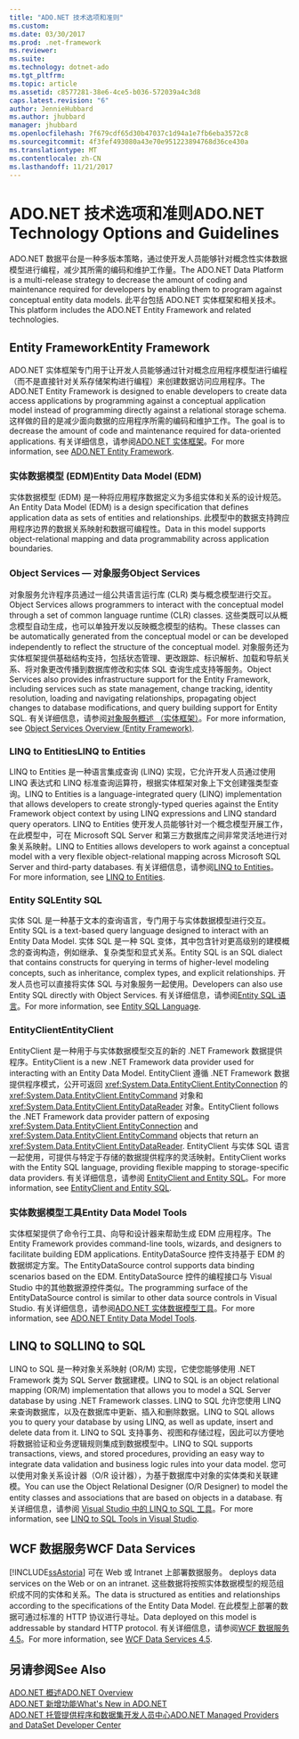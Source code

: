 ```yaml
---
title: "ADO.NET 技术选项和准则"
ms.custom: 
ms.date: 03/30/2017
ms.prod: .net-framework
ms.reviewer: 
ms.suite: 
ms.technology: dotnet-ado
ms.tgt_pltfrm: 
ms.topic: article
ms.assetid: c8577281-38e6-4ce5-b036-572039a4c3d8
caps.latest.revision: "6"
author: JennieHubbard
ms.author: jhubbard
manager: jhubbard
ms.openlocfilehash: 7f679cdf65d30b47037c1d94a1e7fb6eba3572c8
ms.sourcegitcommit: 4f3fef493080a43e70e951223894768d36ce430a
ms.translationtype: MT
ms.contentlocale: zh-CN
ms.lasthandoff: 11/21/2017
---
```

# <a name="adonet-technology-options-and-guidelines"></a><span data-ttu-id="e51f5-102">ADO.NET 技术选项和准则</span><span class="sxs-lookup"><span data-stu-id="e51f5-102">ADO.NET Technology Options and Guidelines</span></span>
<span data-ttu-id="e51f5-103">ADO.NET 数据平台是一种多版本策略，通过使开发人员能够针对概念性实体数据模型进行编程，减少其所需的编码和维护工作量。</span><span class="sxs-lookup"><span data-stu-id="e51f5-103">The ADO.NET Data Platform is a multi-release strategy to decrease the amount of coding and maintenance required for developers by enabling them to program against conceptual entity data models.</span></span> <span data-ttu-id="e51f5-104">此平台包括 ADO.NET 实体框架和相关技术。</span><span class="sxs-lookup"><span data-stu-id="e51f5-104">This platform includes the ADO.NET Entity Framework and related technologies.</span></span>  
  
## <a name="entity-framework"></a><span data-ttu-id="e51f5-105">Entity Framework</span><span class="sxs-lookup"><span data-stu-id="e51f5-105">Entity Framework</span></span>  
 <span data-ttu-id="e51f5-106">ADO.NET 实体框架专门用于让开发人员能够通过针对概念应用程序模型进行编程（而不是直接针对关系存储架构进行编程）来创建数据访问应用程序。</span><span class="sxs-lookup"><span data-stu-id="e51f5-106">The ADO.NET Entity Framework is designed to enable developers to create data access applications by programming against a conceptual application model instead of programming directly against a relational storage schema.</span></span> <span data-ttu-id="e51f5-107">这样做的目的是减少面向数据的应用程序所需的编码和维护工作。</span><span class="sxs-lookup"><span data-stu-id="e51f5-107">The goal is to decrease the amount of code and maintenance required for data-oriented applications.</span></span> <span data-ttu-id="e51f5-108">有关详细信息，请参阅[ADO.NET 实体框架](../../../../docs/framework/data/adonet/ef/index.md)。</span><span class="sxs-lookup"><span data-stu-id="e51f5-108">For more information, see [ADO.NET Entity Framework](../../../../docs/framework/data/adonet/ef/index.md).</span></span>  
  
### <a name="entity-data-model-edm"></a><span data-ttu-id="e51f5-109">实体数据模型 (EDM)</span><span class="sxs-lookup"><span data-stu-id="e51f5-109">Entity Data Model (EDM)</span></span>  
 <span data-ttu-id="e51f5-110">实体数据模型 (EDM) 是一种将应用程序数据定义为多组实体和关系的设计规范。</span><span class="sxs-lookup"><span data-stu-id="e51f5-110">An Entity Data Model (EDM) is a design specification that defines application data as sets of entities and relationships.</span></span> <span data-ttu-id="e51f5-111">此模型中的数据支持跨应用程序边界的数据关系映射和数据可编程性。</span><span class="sxs-lookup"><span data-stu-id="e51f5-111">Data in this model supports object-relational mapping and data programmability across application boundaries.</span></span>  
  
### <a name="object-services"></a><span data-ttu-id="e51f5-112">Object Services — 对象服务</span><span class="sxs-lookup"><span data-stu-id="e51f5-112">Object Services</span></span>  
 <span data-ttu-id="e51f5-113">对象服务允许程序员通过一组公共语言运行库 (CLR) 类与概念模型进行交互。</span><span class="sxs-lookup"><span data-stu-id="e51f5-113">Object Services allows programmers to interact with the conceptual model through a set of common language runtime (CLR) classes.</span></span> <span data-ttu-id="e51f5-114">这些类既可以从概念模型自动生成，也可以单独开发以反映概念模型的结构。</span><span class="sxs-lookup"><span data-stu-id="e51f5-114">These classes can be automatically generated from the conceptual model or can be developed independently to reflect the structure of the conceptual model.</span></span> <span data-ttu-id="e51f5-115">对象服务还为实体框架提供基础结构支持，包括状态管理、更改跟踪、标识解析、加载和导航关系、将对象更改传播到数据库修改和实体 SQL 查询生成支持等服务。</span><span class="sxs-lookup"><span data-stu-id="e51f5-115">Object Services also provides infrastructure support for the Entity Framework, including services such as state management, change tracking, identity resolution, loading and navigating relationships, propagating object changes to database modifications, and query building support for Entity SQL.</span></span> <span data-ttu-id="e51f5-116">有关详细信息，请参阅[对象服务概述 （实体框架）](http://msdn.microsoft.com/en-us/43014cf9-c9cb-4538-bfbb-197820b60038)。</span><span class="sxs-lookup"><span data-stu-id="e51f5-116">For more information, see [Object Services Overview (Entity Framework)](http://msdn.microsoft.com/en-us/43014cf9-c9cb-4538-bfbb-197820b60038).</span></span>  
  
### <a name="linq-to-entities"></a><span data-ttu-id="e51f5-117">LINQ to Entities</span><span class="sxs-lookup"><span data-stu-id="e51f5-117">LINQ to Entities</span></span>  
 <span data-ttu-id="e51f5-118">LINQ to Entities 是一种语言集成查询 (LINQ) 实现，它允许开发人员通过使用 LINQ 表达式和 LINQ 标准查询运算符，根据实体框架对象上下文创建强类型查询。</span><span class="sxs-lookup"><span data-stu-id="e51f5-118">LINQ to Entities is a language-integrated query (LINQ) implementation that allows developers to create strongly-typed queries against the Entity Framework object context by using LINQ expressions and LINQ standard query operators.</span></span> <span data-ttu-id="e51f5-119">LINQ to Entities 使开发人员能够针对一个概念模型开展工作，在此模型中，可在 Microsoft SQL Server 和第三方数据库之间非常灵活地进行对象关系映射。</span><span class="sxs-lookup"><span data-stu-id="e51f5-119">LINQ to Entities allows developers to work against a conceptual model with a very flexible object-relational mapping across Microsoft SQL Server and third-party databases.</span></span> <span data-ttu-id="e51f5-120">有关详细信息，请参阅[LINQ to Entities](../../../../docs/framework/data/adonet/ef/language-reference/linq-to-entities.md)。</span><span class="sxs-lookup"><span data-stu-id="e51f5-120">For more information, see [LINQ to Entities](../../../../docs/framework/data/adonet/ef/language-reference/linq-to-entities.md).</span></span>  
  
### <a name="entity-sql"></a><span data-ttu-id="e51f5-121">Entity SQL</span><span class="sxs-lookup"><span data-stu-id="e51f5-121">Entity SQL</span></span>  
 <span data-ttu-id="e51f5-122">实体 SQL 是一种基于文本的查询语言，专门用于与实体数据模型进行交互。</span><span class="sxs-lookup"><span data-stu-id="e51f5-122">Entity SQL is a text-based query language designed to interact with an Entity Data Model.</span></span> <span data-ttu-id="e51f5-123">实体 SQL 是一种 SQL 变体，其中包含针对更高级别的建模概念的查询构造，例如继承、复杂类型和显式关系。</span><span class="sxs-lookup"><span data-stu-id="e51f5-123">Entity SQL is an SQL dialect that contains constructs for querying in terms of higher-level modeling concepts, such as inheritance, complex types, and explicit relationships.</span></span> <span data-ttu-id="e51f5-124">开发人员也可以直接将实体 SQL 与对象服务一起使用。</span><span class="sxs-lookup"><span data-stu-id="e51f5-124">Developers can also use Entity SQL directly with Object Services.</span></span> <span data-ttu-id="e51f5-125">有关详细信息，请参阅[Entity SQL 语言](../../../../docs/framework/data/adonet/ef/language-reference/entity-sql-language.md)。</span><span class="sxs-lookup"><span data-stu-id="e51f5-125">For more information, see [Entity SQL Language](../../../../docs/framework/data/adonet/ef/language-reference/entity-sql-language.md).</span></span>  
  
### <a name="entityclient"></a><span data-ttu-id="e51f5-126">EntityClient</span><span class="sxs-lookup"><span data-stu-id="e51f5-126">EntityClient</span></span>  
 <span data-ttu-id="e51f5-127">EntityClient 是一种用于与实体数据模型交互的新的 .NET Framework 数据提供程序。</span><span class="sxs-lookup"><span data-stu-id="e51f5-127">EntityClient is a new .NET Framework data provider used for interacting with an Entity Data Model.</span></span> <span data-ttu-id="e51f5-128">EntityClient 遵循 .NET Framework 数据提供程序模式，公开可返回 <xref:System.Data.EntityClient.EntityConnection> 的 <xref:System.Data.EntityClient.EntityCommand> 对象和 <xref:System.Data.EntityClient.EntityDataReader> 对象。</span><span class="sxs-lookup"><span data-stu-id="e51f5-128">EntityClient follows the .NET Framework data provider pattern of exposing <xref:System.Data.EntityClient.EntityConnection> and <xref:System.Data.EntityClient.EntityCommand> objects that return an <xref:System.Data.EntityClient.EntityDataReader>.</span></span> <span data-ttu-id="e51f5-129">EntityClient 与实体 SQL 语言一起使用，可提供与特定于存储的数据提供程序的灵活映射。</span><span class="sxs-lookup"><span data-stu-id="e51f5-129">EntityClient works with the Entity SQL language, providing flexible mapping to storage-specific data providers.</span></span> <span data-ttu-id="e51f5-130">有关详细信息，请参阅 [EntityClient and Entity SQL](http://msdn.microsoft.com/en-us/49202ab9-ac98-4b4b-a05c-140e422bf527)。</span><span class="sxs-lookup"><span data-stu-id="e51f5-130">For more information, see [EntityClient and Entity SQL](http://msdn.microsoft.com/en-us/49202ab9-ac98-4b4b-a05c-140e422bf527).</span></span>  
  
### <a name="entity-data-model-tools"></a><span data-ttu-id="e51f5-131">实体数据模型工具</span><span class="sxs-lookup"><span data-stu-id="e51f5-131">Entity Data Model Tools</span></span>  
 <span data-ttu-id="e51f5-132">实体框架提供了命令行工具、向导和设计器来帮助生成 EDM 应用程序。</span><span class="sxs-lookup"><span data-stu-id="e51f5-132">The Entity Framework provides command-line tools, wizards, and designers to facilitate building EDM applications.</span></span> <span data-ttu-id="e51f5-133">EntityDataSource 控件支持基于 EDM 的数据绑定方案。</span><span class="sxs-lookup"><span data-stu-id="e51f5-133">The EntityDataSource control supports data binding scenarios based on the EDM.</span></span> <span data-ttu-id="e51f5-134">EntityDataSource 控件的编程接口与 Visual Studio 中的其他数据源控件类似。</span><span class="sxs-lookup"><span data-stu-id="e51f5-134">The programming surface of the EntityDataSource control is similar to other data source controls in Visual Studio.</span></span> <span data-ttu-id="e51f5-135">有关详细信息，请参阅[ADO.NET 实体数据模型工具](http://msdn.microsoft.com/en-us/91076853-0881-421b-837a-f582f36be527)。</span><span class="sxs-lookup"><span data-stu-id="e51f5-135">For more information, see [ADO.NET Entity Data Model  Tools](http://msdn.microsoft.com/en-us/91076853-0881-421b-837a-f582f36be527).</span></span>  
  
## <a name="linq-to-sql"></a><span data-ttu-id="e51f5-136">LINQ to SQL</span><span class="sxs-lookup"><span data-stu-id="e51f5-136">LINQ to SQL</span></span>  
 <span data-ttu-id="e51f5-137">LINQ to SQL 是一种对象关系映射 (OR/M) 实现，它使您能够使用 .NET Framework 类为 SQL Server 数据建模。</span><span class="sxs-lookup"><span data-stu-id="e51f5-137">LINQ to SQL is an object relational mapping (OR/M) implementation that allows you to model a SQL Server database by using .NET Framework classes.</span></span> <span data-ttu-id="e51f5-138">LINQ to SQL 允许您使用 LINQ 来查询数据库，以及在数据库中更新、插入和删除数据。</span><span class="sxs-lookup"><span data-stu-id="e51f5-138">LINQ to SQL allows you to query your database by using LINQ, as well as update, insert and delete data from it.</span></span> <span data-ttu-id="e51f5-139">LINQ to SQL 支持事务、视图和存储过程，因此可以方便地将数据验证和业务逻辑规则集成到数据模型中。</span><span class="sxs-lookup"><span data-stu-id="e51f5-139">LINQ to SQL supports transactions, views, and stored procedures, providing an easy way to integrate data validation and business logic rules into your data model.</span></span> <span data-ttu-id="e51f5-140">您可以使用对象关系设计器（O/R 设计器），为基于数据库中对象的实体类和关联建模。</span><span class="sxs-lookup"><span data-stu-id="e51f5-140">You can use the Object Relational Designer (O/R Designer) to model the entity classes and associations that are based on objects in a database.</span></span> <span data-ttu-id="e51f5-141">有关详细信息，请参阅 [Visual Studio 中的 LINQ to SQL 工具](/visualstudio/data-tools/linq-to-sql-tools-in-visual-studio2)。</span><span class="sxs-lookup"><span data-stu-id="e51f5-141">For more information, see [LINQ to SQL Tools in Visual Studio](/visualstudio/data-tools/linq-to-sql-tools-in-visual-studio2).</span></span>  
  
## <a name="wcf-data-services"></a><span data-ttu-id="e51f5-142">WCF 数据服务</span><span class="sxs-lookup"><span data-stu-id="e51f5-142">WCF Data Services</span></span>  
 [!INCLUDE[ssAstoria](../../../../includes/ssastoria-md.md)]<span data-ttu-id="e51f5-143"> 可在 Web 或 Intranet 上部署数据服务。</span><span class="sxs-lookup"><span data-stu-id="e51f5-143"> deploys data services on the Web or on an intranet.</span></span> <span data-ttu-id="e51f5-144">这些数据将按照实体数据模型的规范组织成不同的实体和关系。</span><span class="sxs-lookup"><span data-stu-id="e51f5-144">The data is structured as entities and relationships according to the specifications of the Entity Data Model.</span></span> <span data-ttu-id="e51f5-145">在此模型上部署的数据可通过标准的 HTTP 协议进行寻址。</span><span class="sxs-lookup"><span data-stu-id="e51f5-145">Data deployed on this model is addressable by standard HTTP protocol.</span></span> <span data-ttu-id="e51f5-146">有关详细信息，请参阅[WCF 数据服务 4.5](../../../../docs/framework/data/wcf/index.md)。</span><span class="sxs-lookup"><span data-stu-id="e51f5-146">For more information, see [WCF Data Services 4.5](../../../../docs/framework/data/wcf/index.md).</span></span>  
  
## <a name="see-also"></a><span data-ttu-id="e51f5-147">另请参阅</span><span class="sxs-lookup"><span data-stu-id="e51f5-147">See Also</span></span>  
 [<span data-ttu-id="e51f5-148">ADO.NET 概述</span><span class="sxs-lookup"><span data-stu-id="e51f5-148">ADO.NET Overview</span></span>](../../../../docs/framework/data/adonet/ado-net-overview.md)  
 [<span data-ttu-id="e51f5-149">ADO.NET 新增功能</span><span class="sxs-lookup"><span data-stu-id="e51f5-149">What's New in ADO.NET</span></span>](../../../../docs/framework/data/adonet/whats-new.md)  
 [<span data-ttu-id="e51f5-150">ADO.NET 托管提供程序和数据集开发人员中心</span><span class="sxs-lookup"><span data-stu-id="e51f5-150">ADO.NET Managed Providers and DataSet Developer Center</span></span>](http://go.microsoft.com/fwlink/?LinkId=217917)
